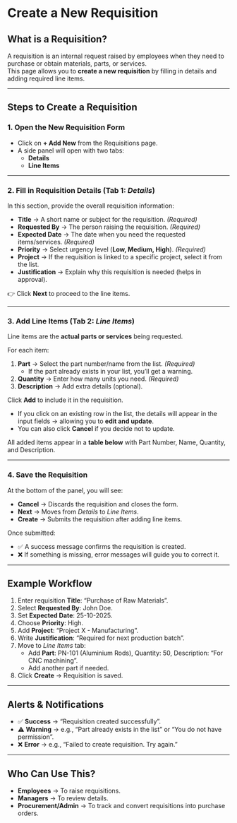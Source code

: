 # Create a New Requisition

## What is a Requisition?

A requisition is an internal request raised by employees when they need to purchase or obtain materials, parts, or services.  
This page allows you to **create a new requisition** by filling in details and adding required line items.

---

## Steps to Create a Requisition

### 1. Open the New Requisition Form

- Click on **+ Add New** from the Requisitions page.
- A side panel will open with two tabs:
  - **Details**
  - **Line Items**

---

### 2. Fill in Requisition Details (Tab 1: _Details_)

In this section, provide the overall requisition information:

- **Title** → A short name or subject for the requisition. _(Required)_
- **Requested By** → The person raising the requisition. _(Required)_
- **Expected Date** → The date when you need the requested items/services. _(Required)_
- **Priority** → Select urgency level (**Low, Medium, High**). _(Required)_
- **Project** → If the requisition is linked to a specific project, select it from the list.
- **Justification** → Explain why this requisition is needed (helps in approval).

👉 Click **Next** to proceed to the line items.

---

### 3. Add Line Items (Tab 2: _Line Items_)

Line items are the **actual parts or services** being requested.

For each item:

1. **Part** → Select the part number/name from the list. _(Required)_
   - If the part already exists in your list, you’ll get a warning.
2. **Quantity** → Enter how many units you need. _(Required)_
3. **Description** → Add extra details (optional).

Click **Add** to include it in the requisition.

- If you click on an existing row in the list, the details will appear in the input fields → allowing you to **edit and update**.
- You can also click **Cancel** if you decide not to update.

All added items appear in a **table below** with Part Number, Name, Quantity, and Description.

---

### 4. Save the Requisition

At the bottom of the panel, you will see:

- **Cancel** → Discards the requisition and closes the form.
- **Next** → Moves from _Details_ to _Line Items_.
- **Create** → Submits the requisition after adding line items.

Once submitted:

- ✅ A success message confirms the requisition is created.
- ❌ If something is missing, error messages will guide you to correct it.

---

## Example Workflow

1. Enter requisition **Title**: “Purchase of Raw Materials”.
2. Select **Requested By**: John Doe.
3. Set **Expected Date**: 25-10-2025.
4. Choose **Priority**: High.
5. Add **Project**: “Project X - Manufacturing”.
6. Write **Justification**: “Required for next production batch”.
7. Move to _Line Items_ tab:
   - Add **Part**: PN-101 (Aluminium Rods), Quantity: 50, Description: “For CNC machining”.
   - Add another part if needed.
8. Click **Create** → Requisition is saved.

---

## Alerts & Notifications

- ✅ **Success** → “Requisition created successfully”.
- ⚠️ **Warning** → e.g., “Part already exists in the list” or “You do not have permission”.
- ❌ **Error** → e.g., “Failed to create requisition. Try again.”

---

## Who Can Use This?

- **Employees** → To raise requisitions.
- **Managers** → To review details.
- **Procurement/Admin** → To track and convert requisitions into purchase orders.
